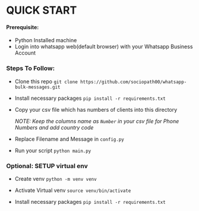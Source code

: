 # QUICK START

#### Prerequisite:
- Python Installed machine
- Login into whatsapp web(default browser) with your Whatsapp Business Account


### Steps To Follow:
- Clone this repo
    `git clone https://github.com/sociopath00/whatsapp-bulk-messages.git`

- Install necessary packages
    `pip install -r requirements.txt`

- Copy your csv file which has numbers of clients into this directory

    *NOTE: Keep the columns name as `Number` in your csv file for Phone Numbers and add country code*

- Replace Filename and Message in `config.py`

- Run your script
    `python main.py`



### Optional: SETUP virtual env
- Create venv
    `python -m venv venv`

- Activate Virtual venv
    `source venv/bin/activate`

- Install necessary packages
    `pip install -r requirements.txt`
